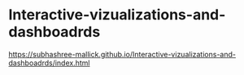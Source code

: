 # Interactive-vizualizations-and-dashboadrds
https://subhashree-mallick.github.io/Interactive-vizualizations-and-dashboadrds/index.html